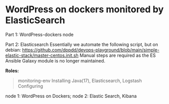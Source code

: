 # WordPress on dockers monitored by ElasticSearch


Part 1: WordPress-dockers node


Part 2: Elasticsearch
Essentially we automate the following script, but on debian:
https://github.com/dppdd/devops-playground/blob/main/simple-elastic-stack/master-centos.init.sh
Manual steps are required as the ES Ansible Galaxy module is no longer maintained.

**Roles:**

>monitoring-env
Installing Java(17), Elasticsearch, Logstash
Configuring 






node 1: WordPress on Dockers; node 2: Elastic Search, Kibana